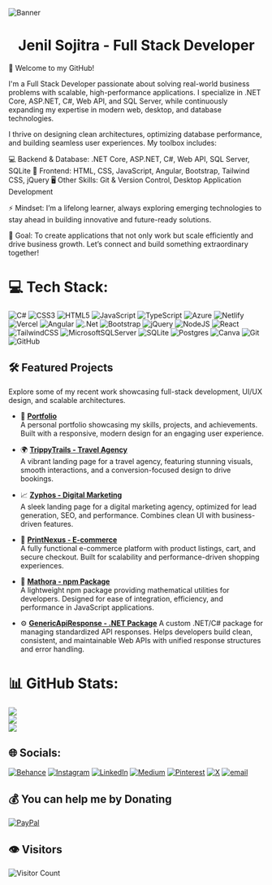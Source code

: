 ![Banner](https://github.com/user-attachments/assets/45ecf57e-b302-4617-8609-30afbf540949)

<h1 h1 align="center">Jenil Sojitra - Full Stack Developer</h1>

👋 Welcome to my GitHub!

I'm a Full Stack Developer passionate about solving real-world business problems with scalable, high-performance applications. I specialize in .NET Core, ASP.NET, C#, Web API, and SQL Server, while continuously expanding my expertise in modern web, desktop, and database technologies.

I thrive on designing clean architectures, optimizing database performance, and building seamless user experiences. My toolbox includes:

💻 Backend & Database: .NET Core, ASP.NET, C#, Web API, SQL Server, SQLite
🎨 Frontend: HTML, CSS, JavaScript, Angular, Bootstrap, Tailwind CSS, jQuery
🖥️ Other Skills: Git & Version Control, Desktop Application Development

⚡ Mindset: I’m a lifelong learner, always exploring emerging technologies to stay ahead in building innovative and future-ready solutions.

🚀 Goal: To create applications that not only work but scale efficiently and drive business growth. Let’s connect and build something extraordinary together!


# 💻 Tech Stack:
![C#](https://img.shields.io/badge/c%23-%23239120.svg?style=flat&logo=csharp&logoColor=white) ![CSS3](https://img.shields.io/badge/css3-%231572B6.svg?style=flat&logo=css3&logoColor=white) ![HTML5](https://img.shields.io/badge/html5-%23E34F26.svg?style=flat&logo=html5&logoColor=white) ![JavaScript](https://img.shields.io/badge/javascript-%23323330.svg?style=flat&logo=javascript&logoColor=%23F7DF1E) ![TypeScript](https://img.shields.io/badge/typescript-%23007ACC.svg?style=flat&logo=typescript&logoColor=white) ![Azure](https://img.shields.io/badge/azure-%230072C6.svg?style=flat&logo=microsoftazure&logoColor=white) ![Netlify](https://img.shields.io/badge/netlify-%23000000.svg?style=flat&logo=netlify&logoColor=#00C7B7) ![Vercel](https://img.shields.io/badge/vercel-%23000000.svg?style=flat&logo=vercel&logoColor=white) ![Angular](https://img.shields.io/badge/angular-%23DD0031.svg?style=flat&logo=angular&logoColor=white) ![.Net](https://img.shields.io/badge/.NET-5C2D91?style=flat&logo=.net&logoColor=white) ![Bootstrap](https://img.shields.io/badge/bootstrap-%238511FA.svg?style=flat&logo=bootstrap&logoColor=white) ![jQuery](https://img.shields.io/badge/jquery-%230769AD.svg?style=flat&logo=jquery&logoColor=white) ![NodeJS](https://img.shields.io/badge/node.js-6DA55F?style=flat&logo=node.js&logoColor=white) ![React](https://img.shields.io/badge/react-%2320232a.svg?style=flat&logo=react&logoColor=%2361DAFB) ![TailwindCSS](https://img.shields.io/badge/tailwindcss-%2338B2AC.svg?style=flat&logo=tailwind-css&logoColor=white) ![MicrosoftSQLServer](https://img.shields.io/badge/Microsoft%20SQL%20Server-CC2927?style=flat&logo=microsoft%20sql%20server&logoColor=white) ![SQLite](https://img.shields.io/badge/sqlite-%2307405e.svg?style=flat&logo=sqlite&logoColor=white) ![Postgres](https://img.shields.io/badge/postgres-%23316192.svg?style=flat&logo=postgresql&logoColor=white) ![Canva](https://img.shields.io/badge/Canva-%2300C4CC.svg?style=flat&logo=Canva&logoColor=white) ![Git](https://img.shields.io/badge/git-%23F05033.svg?style=flat&logo=git&logoColor=white) ![GitHub](https://img.shields.io/badge/github-%23121011.svg?style=flat&logo=github&logoColor=white)

## 🛠️ Featured Projects

Explore some of my recent work showcasing full-stack development, UI/UX design, and scalable architectures.

- 📌 **[Portfolio](https://jenilsojitra.vercel.app/)**  
  A personal portfolio showcasing my skills, projects, and achievements. Built with a responsive, modern design for an engaging user experience. 

- 🌍 **[TrippyTrails - Travel Agency](https://trippytrails.vercel.app/)**  
  A vibrant landing page for a travel agency, featuring stunning visuals, smooth interactions, and a conversion-focused design to drive bookings. 

- 📈 **[Zyphos - Digital Marketing](https://zyphos.vercel.app/)**  
  A sleek landing page for a digital marketing agency, optimized for lead generation, SEO, and performance. Combines clean UI with business-driven features.

- 🛒 **[PrintNexus - E-commerce](https://print-nexus.netlify.app/home)**  
  A fully functional e-commerce platform with product listings, cart, and secure checkout. Built for scalability and performance-driven shopping experiences.

- 🔢 **[Mathora - npm Package](https://github.com/JenilSojitra/mathora)**  
  A lightweight npm package providing mathematical utilities for developers. Designed for ease of integration, efficiency, and performance in JavaScript applications.

- ⚙️ **[GenericApiResponse - .NET Package](https://github.com/JenilSojitra/GenericApiReponse)**
  A custom .NET/C# package for managing standardized API responses. Helps developers build clean, consistent, and maintainable Web APIs with unified response structures and error handling.

# 📊 GitHub Stats:
![](https://github-readme-stats.vercel.app/api?username=jenilsojitra&theme=dark&hide_border=false&include_all_commits=false&count_private=false)<br/>
![](https://nirzak-streak-stats.vercel.app/?user=jenilsojitra&theme=dark&hide_border=false)<br/>
![](https://github-readme-stats.vercel.app/api/top-langs/?username=jenilsojitra&theme=dark&hide_border=false&include_all_commits=false&count_private=false&layout=compact)

## 🌐 Socials:
[![Behance](https://img.shields.io/badge/Behance-1769ff?logo=behance&logoColor=white)](https://behance.net/jenilsojitra) [![Instagram](https://img.shields.io/badge/Instagram-%23E4405F.svg?logo=Instagram&logoColor=white)](https://instagram.com/__jenil_sojitra__) [![LinkedIn](https://img.shields.io/badge/LinkedIn-%230077B5.svg?logo=linkedin&logoColor=white)](https://linkedin.com/in/jenilsojitra) [![Medium](https://img.shields.io/badge/Medium-12100E?logo=medium&logoColor=white)](https://medium.com/@jenilsojitra) [![Pinterest](https://img.shields.io/badge/Pinterest-%23E60023.svg?logo=Pinterest&logoColor=white)](https://pinterest.com/jenilsojitra) [![X](https://img.shields.io/badge/X-black.svg?logo=X&logoColor=white)](https://x.com/JENILSOJITRA25) [![email](https://img.shields.io/badge/Email-D14836?logo=gmail&logoColor=white)](mailto:jenilsojitra19@gmail.com) 

  ## 💰 You can help me by Donating
  [![PayPal](https://img.shields.io/badge/PayPal-00457C?style=for-the-badge&logo=paypal&logoColor=white)](https://paypal.me/Jemsbond95) 

  ## 👁️ Visitors

![Visitor Count](https://visitor-badge.laobi.icu/badge?page_id=jenilsojitra.jenilsojitra)
